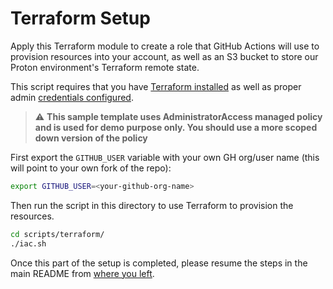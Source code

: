 # Terraform Setup

Apply this Terraform module to create a role that GitHub Actions will use to provision resources into your account, as well as an S3 bucket to store our Proton environment's Terraform remote state.

This script requires that you have [Terraform installed](https://learn.hashicorp.com/tutorials/terraform/install-cli) as well as proper admin [credentials configured](https://registry.terraform.io/providers/hashicorp/aws/latest/docs#environment-variables).

> :warning: **This sample template uses AdministratorAccess managed policy and is used for demo purpose only. You should use a more scoped down version of the policy**

First export the `GITHUB_USER` variable with your own GH org/user name (this will point to your own fork of the repo): 
```sh
export GITHUB_USER=<your-github-org-name>
```
Then run the script in this directory to use Terraform to provision the resources.

```sh
cd scripts/terraform/
./iac.sh
```

Once this part of the setup is completed, please resume the steps in the main README from [where you left](../../README.md#getting-started-and-one-off-configurations). 
